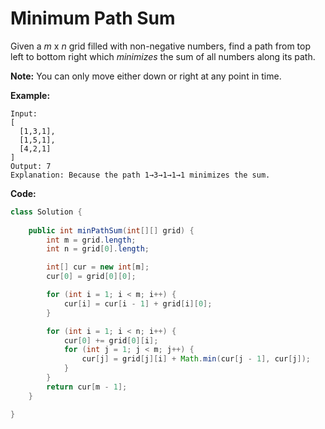 # Minimum Path Sum

Given a _m_ x _n_ grid filled with non-negative numbers, find a path from top left to bottom right which _minimizes_ the sum of all numbers along its path.

**Note:** You can only move either down or right at any point in time.

**Example:**

```text
Input:
[
  [1,3,1],
  [1,5,1],
  [4,2,1]
]
Output: 7
Explanation: Because the path 1→3→1→1→1 minimizes the sum.
```



**Code:**

```java
class Solution {
    
    public int minPathSum(int[][] grid) {
        int m = grid.length;
        int n = grid[0].length;

        int[] cur = new int[m];
        cur[0] = grid[0][0];

        for (int i = 1; i < m; i++) {
            cur[i] = cur[i - 1] + grid[i][0];
        }

        for (int i = 1; i < n; i++) {
            cur[0] += grid[0][i];
            for (int j = 1; j < m; j++) {
                cur[j] = grid[j][i] + Math.min(cur[j - 1], cur[j]);
            }
        }
        return cur[m - 1];
    }

}
```

